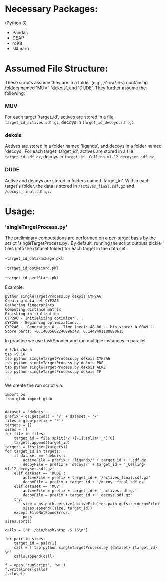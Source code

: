 
# Necessary Packages:
(Python 3)
  - Pandas
  - DEAP
  - rdKit
  - skLearn

# Assumed File Structure:

These scripts assume they are in a folder (e.g., ```/DataSets```) containing folders named 'MUV', 'dekois', and 'DUDE'.
They further assume the following:

### MUV
For each target 'target_id', actives are stored in a file ```target_id_actives.sdf.gz```,
decoys in ```target_id_decoys.sdf.gz```

### dekois
Actives are stored in a folder named 'ligands', and decoys in a folder named 'decoys'.
For each target 'target_id', actives are stored in a file ```target_id.sdf.gz```,
decoys in ```target_id__Celling-v1.12_decoyset.sdf.gz```

### DUDE
Active and decoys are stored in folders named 'target_id'.
Within each target's folder, the data is stored in ```/actives_final.sdf.gz``` and ```/decoys_final.sdf.gz```.


# Usage:

### 'singleTargetProcess.py'
The preliminary computations are performed on a per-target basis by the script 'singleTargetProcess.py'. 
By default, running the script outputs pickle files (into the dataset folder) for each target in the data set:

  -```target_id_dataPackage.pkl```
  
  -```target_id_optRecord.pkl```
    
  -```target_id_perfStats.pkl```

Example:
```
python singleTargetProcess.py dekois CYP2A6
Creating data set CYP2A6
Gathering fingerprints
Computing distance matrix
Finishing initialization
CYP2A6 - Initializing optimizer ...
CYP2A6 - Beginning optimization...
CYP2A6 -- Generation 0 -- Time (sec): 48.86 -- Min score: 0.0049 -- Score parts: -0.14005602240896348, 0.1449491188880615
```
In practice we use taskSpooler and run multiple instances in parallel:
```
# !/bin/bash
tsp -S 16
tsp python singleTargetProcess.py dekois CYP2A6 
tsp python singleTargetProcess.py dekois PNP 
tsp python singleTargetProcess.py dekois ALR2 
tsp python singleTargetProcess.py dekois TP 
...
```
We create the run script via:
```
import os
from glob import glob


dataset = 'dekois'
prefix = os.getcwd() + '/' + dataset + '/'
files = glob(prefix + '*')
targets = []
sizes = []
for file in files:
    target_id = file.split('/')[-1].split('_')[0]
    targets.append(target_id)
targets = list(set(targets))
for target_id in targets:
    if dataset == 'dekois':
        activeFile = prefix + 'ligands/' + target_id + '.sdf.gz'
        decoyFile = prefix + 'decoys/' + target_id + '_Celling-v1.12_decoyset.sdf.gz'
    elif dataset == 'DUDE':
        activeFile = prefix + target_id + '/actives_final.sdf.gz'
        decoyFile = prefix + target_id + '/decoys_final.sdf.gz'
    elif dataset == 'MUV':
        activeFile = prefix + target_id + '_actives.sdf.gz'
        decoyFile = prefix + target_id + '_decoys.sdf.gz'
    try:
        size = os.path.getsize(activeFile)*os.path.getsize(decoyFile)
        sizes.append((size, target_id))
    except FileNotFoundError:
        pass
sizes.sort()

calls = ['# !/bin/bash\ntsp -S 16\n']

for pair in sizes:
    target_id = pair[1]
    call = f'tsp python singleTargetProcess.py {dataset} {target_id} \n'
    calls.append(call)

f = open('runScript', 'w+')
f.writelines(calls)
f.close()
```
